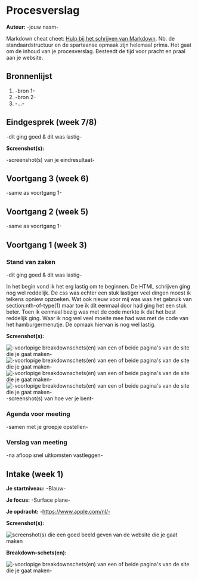 # Procesverslag
**Auteur:** -jouw naam-

Markdown cheat cheet: [Hulp bij het schrijven van Markdown](https://github.com/adam-p/markdown-here/wiki/Markdown-Cheatsheet). Nb. de standaardstructuur en de spartaanse opmaak zijn helemaal prima. Het gaat om de inhoud van je procesverslag. Besteedt de tijd voor pracht en praal aan je website.



## Bronnenlijst
1. -bron 1-
2. -bron 2-
3. -...-



## Eindgesprek (week 7/8)

-dit ging goed & dit was lastig-

**Screenshot(s):**

-screenshot(s) van je eindresultaat-



## Voortgang 3 (week 6)

-same as voortgang 1-



## Voortgang 2 (week 5)

-same as voortgang 1-



## Voortgang 1 (week 3)

### Stand van zaken

-dit ging goed & dit was lastig-

In het begin vond ik het erg lastig om te beginnen. De HTML schrijven ging nog wel reddelijk. De css was echter een stuk lastiger veel dingen moest ik telkens opniew opzoeken. Wat ook nieuw voor mij was was het gebruik van section:nth-of-type(1) maar toe ik dit eenmaal door had ging het een stuk beter.
Toen ik eenmaal bezig was met de code merkte ik dat het best reddelijk ging. Waar ik nog wel veel moeite mee had was met de code van het hamburgermenutje.
De opmaak hiervan is nog wel lastig.

**Screenshot(s):**

![-voorlopige breakdownschets(en) van een of beide pagina's van de site die je gaat maken-](images/schermafbeelding1.png)
![-voorlopige breakdownschets(en) van een of beide pagina's van de site die je gaat maken-](images/schermafbeelding2.png)
![-voorlopige breakdownschets(en) van een of beide pagina's van de site die je gaat maken-](images/schermafbeelding3.png)
![-voorlopige breakdownschets(en) van een of beide pagina's van de site die je gaat maken-](images/schermafbeelding4.png)
-screenshot(s) van hoe ver je bent-

### Agenda voor meeting


-samen met je groepje opstellen-

### Verslag van meeting

-na afloop snel uitkomsten vastleggen-



## Intake (week 1)

**Je startniveau:** -Blauw-

**Je focus:** -Surface plane-

**Je opdracht:** -https://www.apple.com/nl/-

**Screenshot(s):**

![screenshot(s) die een goed beeld geven van de website die je gaat maken](images/dummy-image.svg)

**Breakdown-schets(en):**

![-voorlopige breakdownschets(en) van een of beide pagina's van de site die je gaat maken-](images/Breakdown_schets_pagina_1.jpg)
